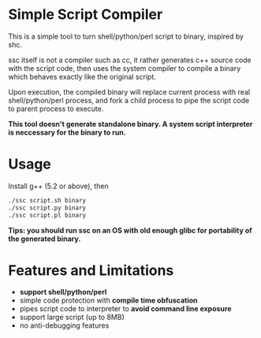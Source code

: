 # Simple Script Compiler

This is a simple tool to turn shell/python/perl script to binary, inspired by shc.

ssc itself is not a compiler such as cc, it rather generates c++ source code with the script code, then uses the system compiler to compile a binary which behaves exactly like the original script.

Upon execution, the compiled binary will replace current process with real shell/python/perl process, and fork a child process to pipe the script code to parent process to execute.

**This tool doesn't generate standalone binary. A system script interpreter is neccessary for the binary to run.**

# Usage

Install g++ (5.2 or above), then

```bash
./ssc script.sh binary
./ssc script.py binary
./ssc script.pl binary
```

**Tips: you should run ssc on an OS with old enough glibc for portability of the generated binary.**

# Features and Limitations

* **support shell/python/perl**
* simple code protection with **compile time obfuscation**
* pipes script code to interpreter to **avoid command line exposure**
* support large script (up to 8MB)
* no anti-debugging features
